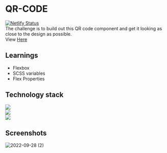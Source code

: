 # QR-CODE

[![Netlify Status](https://api.netlify.com/api/v1/badges/f8a13401-86e6-41fd-8ef9-1a22b087124c/deploy-status)](https://app.netlify.com/sites/teal-sunburst-193f52/deploys)\
The challenge is to build out this QR code component and get it looking as close to the design as possible. \
View [Here](https://qr-code-scss.netlify.app/)

## Learnings

* Flexbox
* SCSS variables
* Flex Properties


## Technology stack

![](https://img.shields.io/badge/Markdown-HTML-informational)\
![](https://img.shields.io/badge/Frontend-CSS-blue)\
![](https://img.shields.io/badge/Preprocessor-SASS-pink)

## Screenshots

![2022-09-28 (2)](https://user-images.githubusercontent.com/76579075/192614280-18c83022-459d-4c98-974b-f973bb36ed40.png)

